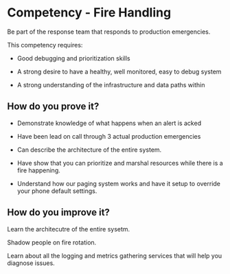 # Competency - Fire Handling

Be part of the response team that responds to production emergencies.

This competency requires:

* Good debugging and prioritization skills

* A strong desire to have a healthy, well monitored, easy to debug system

* A strong understanding of the infrastructure and data paths within

## How do you prove it?

* Demonstrate knowledge of what happens when an alert is acked

* Have been lead on call through 3 actual production emergencies

* Can describe the architecture of the entire system.

* Have show that you can prioritize and marshal resources while there is a fire happening.

* Understand how our paging system works and have it setup to override your phone default settings.

## How do you improve it?

Learn the architecutre of the entire sysetm.

Shadow people on fire rotation.

Learn about all the logging and metrics gathering services that will help you diagnose issues.

